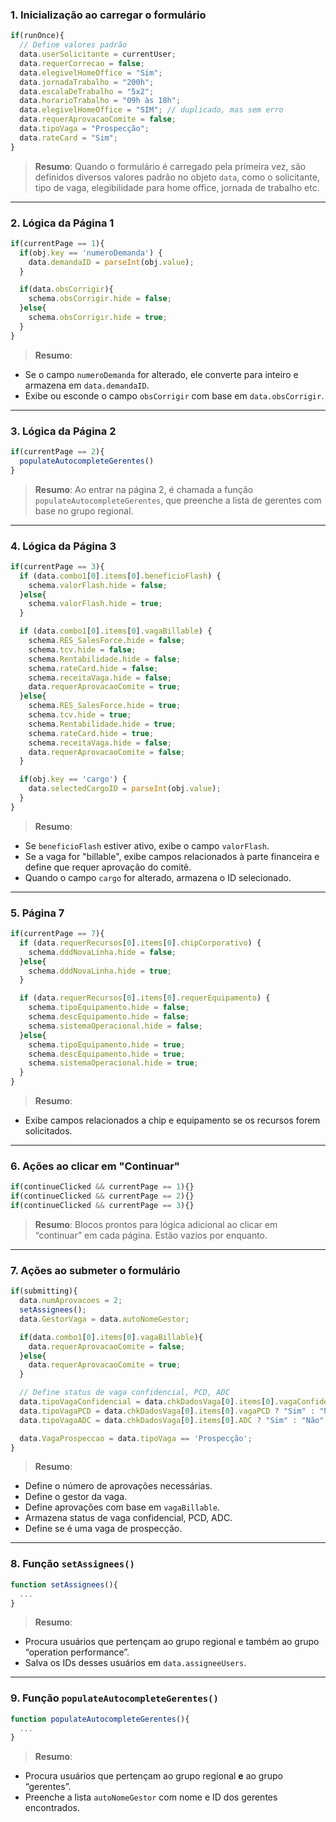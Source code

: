 ### **1. Inicialização ao carregar o formulário**
```js
if(runOnce){
  // Define valores padrão
  data.userSolicitante = currentUser;
  data.requerCorrecao = false;
  data.elegivelHomeOffice = "Sim";
  data.jornadaTrabalho = "200h";
  data.escalaDeTrabalho = "5x2";
  data.horarioTrabalho = "09h às 18h";
  data.elegivelHomeOffice = "SIM"; // duplicado, mas sem erro
  data.requerAprovacaoComite = false;
  data.tipoVaga = "Prospecção";
  data.rateCard = "Sim";
}
```
> **Resumo**: Quando o formulário é carregado pela primeira vez, são definidos diversos valores padrão no objeto `data`, como o solicitante, tipo de vaga, elegibilidade para home office, jornada de trabalho etc.

---

### **2. Lógica da Página 1**
```js
if(currentPage == 1){
  if(obj.key == 'numeroDemanda') {
    data.demandaID = parseInt(obj.value);
  }

  if(data.obsCorrigir){
    schema.obsCorrigir.hide = false;
  }else{
    schema.obsCorrigir.hide = true;
  }
}
```
> **Resumo**:
- Se o campo `numeroDemanda` for alterado, ele converte para inteiro e armazena em `data.demandaID`.
- Exibe ou esconde o campo `obsCorrigir` com base em `data.obsCorrigir`.

---

### **3. Lógica da Página 2**
```js
if(currentPage == 2){
  populateAutocompleteGerentes()
}
```
> **Resumo**: Ao entrar na página 2, é chamada a função `populateAutocompleteGerentes`, que preenche a lista de gerentes com base no grupo regional.

---

### **4. Lógica da Página 3**
```js
if(currentPage == 3){
  if (data.combo1[0].items[0].beneficioFlash) {
    schema.valorFlash.hide = false;
  }else{
    schema.valorFlash.hide = true;
  }

  if (data.combo1[0].items[0].vagaBillable) {
    schema.RES_SalesForce.hide = false;
    schema.tcv.hide = false;
    schema.Rentabilidade.hide = false;
    schema.rateCard.hide = false;
    schema.receitaVaga.hide = false;
    data.requerAprovacaoComite = true;
  }else{
    schema.RES_SalesForce.hide = true;
    schema.tcv.hide = true;
    schema.Rentabilidade.hide = true;
    schema.rateCard.hide = true;
    schema.receitaVaga.hide = false;
    data.requerAprovacaoComite = false;
  }

  if(obj.key == 'cargo') {
    data.selectedCargoID = parseInt(obj.value);
  }
}
```
> **Resumo**:
- Se `beneficioFlash` estiver ativo, exibe o campo `valorFlash`.
- Se a vaga for "billable", exibe campos relacionados à parte financeira e define que requer aprovação do comitê.
- Quando o campo `cargo` for alterado, armazena o ID selecionado.

---

### **5. Página 7**
```js
if(currentPage == 7){
  if (data.requerRecursos[0].items[0].chipCorporativo) {
    schema.dddNovaLinha.hide = false;
  }else{
    schema.dddNovaLinha.hide = true;
  }

  if (data.requerRecursos[0].items[0].requerEquipamento) {
    schema.tipoEquipamento.hide = false;
    schema.descEquipamento.hide = false;
    schema.sistemaOperacional.hide = false;
  }else{
    schema.tipoEquipamento.hide = true;
    schema.descEquipamento.hide = true;
    schema.sistemaOperacional.hide = true;
  }
}
```
> **Resumo**:
- Exibe campos relacionados a chip e equipamento se os recursos forem solicitados.

---

### **6. Ações ao clicar em "Continuar"**
```js
if(continueClicked && currentPage == 1){}
if(continueClicked && currentPage == 2){}
if(continueClicked && currentPage == 3){}
```
> **Resumo**: Blocos prontos para lógica adicional ao clicar em “continuar” em cada página. Estão vazios por enquanto.

---

### **7. Ações ao submeter o formulário**
```js
if(submitting){
  data.numAprovacoes = 2;
  setAssignees();
  data.GestorVaga = data.autoNomeGestor;

  if(data.combo1[0].items[0].vagaBillable){
    data.requerAprovacaoComite = false;
  }else{
    data.requerAprovacaoComite = true;
  }

  // Define status de vaga confidencial, PCD, ADC
  data.tipoVagaConfidencial = data.chkDadosVaga[0].items[0].vagaConfidencial ? "Sim" : "Não";
  data.tipoVagaPCD = data.chkDadosVaga[0].items[0].vagaPCD ? "Sim" : "Não";
  data.tipoVagaADC = data.chkDadosVaga[0].items[0].ADC ? "Sim" : "Não";

  data.VagaProspeccao = data.tipoVaga == 'Prospecção';
}
```
> **Resumo**:
- Define o número de aprovações necessárias.
- Define o gestor da vaga.
- Define aprovações com base em `vagaBillable`.
- Armazena status de vaga confidencial, PCD, ADC.
- Define se é uma vaga de prospecção.

---

### **8. Função `setAssignees()`**
```js
function setAssignees(){
  ...
}
```
> **Resumo**:
- Procura usuários que pertençam ao grupo regional e também ao grupo “operation performance”.
- Salva os IDs desses usuários em `data.assigneeUsers`.

---

### **9. Função `populateAutocompleteGerentes()`**
```js
function populateAutocompleteGerentes(){
  ...
}
```
> **Resumo**:
- Procura usuários que pertençam ao grupo regional **e** ao grupo “gerentes”.
- Preenche a lista `autoNomeGestor` com nome e ID dos gerentes encontrados.
